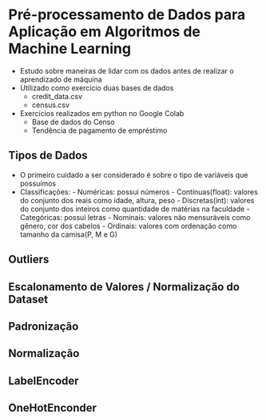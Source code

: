 # Pré-processamento de Dados para Aplicação em Algoritmos de Machine Learning
- Estudo sobre maneiras de lidar com os dados antes de realizar o aprendizado de máquina<br>
- Utilizado como exercício duas bases de dados
    - credit_data.csv
    - census.csv
- Exercícios realizados em python no Google Colab
    - Base de dados do Censo
    - Tendência de pagamento de empréstimo

## Tipos de Dados
- O primeiro cuidado a ser considerado é sobre o tipo de variáveis que possuímos
- Classificações:
      - Numéricas: possui números
          - Contínuas(float): valores do conjunto dos reais como idade, altura, peso
      - Discretas(int): valores do conjunto dos inteiros como quantidade de matérias na faculdade
      - Categóricas: possui letras
          - Nominais: valores não mensuráveis como gênero, cor dos cabelos
          - Ordinais: valores com ordenação como tamanho da camisa(P, M e G)

## Outliers

## Escalonamento de Valores / Normalização do Dataset

## Padronização

## Normalização

## LabelEncoder

## OneHotEnconder

